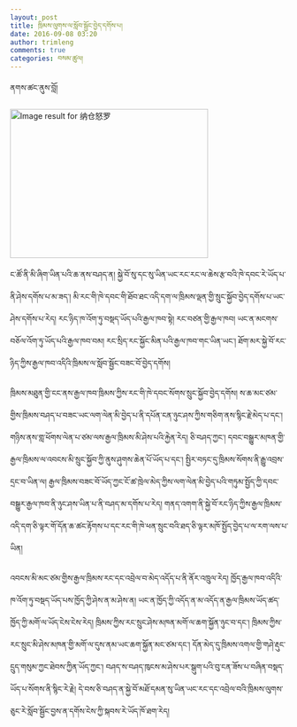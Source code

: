 ```yaml
---
layout: post
title: ཁྲིམས་ལུགས་ལ་སློབ་སྦྱོང་བྱེད་དགོས་པ།
date: 2016-09-08 03:20
author: trimleng
comments: true
categories: བསམ་ཚུལ།
---
```

ནགས་ཚང་ནུས་བློ།

<img class="alignleft" src="http://4.bp.blogspot.com/-Ijhk7sgEt70/TW5ycJHne3I/AAAAAAAAK3U/9EwS2glNDcw/s1600/%C3%A9%E2%80%9A%C2%A3%C3%A4%C2%BB%E2%80%9C%C3%A5%E2%80%9C%E2%80%A1.jpg" alt="Image result for 纳仓怒罗" width="358" height="269" />

ང་ཚོ་ནི་མི་ཞིག་ཡིན་པའི་ཆ་ནས་བཤད་ན། སྐྱེ་བོ་སུ་དང་སུ་ཡིན་ཡང་རང་རང་ལ་ཆེས་རྩ་བའི་ཁེ་དབང་རེ་ཡོད་པ་ནི་ཤེས་དགོས་པ་མ་ཟད་། མི་རང་གི་ཁེ་དབང་གི་ཐོབ་ཐང་འདི་དག་ལ་ཁྲིམས་ལྡན་གྱི་སྲུང་སྐྱོབ་བྱེད་དགོས་པ་ཡང་ཤེས་དགོས་པ་རེད། རང་ཉིད་ཁ་འོག་ཏུ་བསྡད་ཡོད་པའི་རྒྱལ་ཁབ་སྟེ། རང་བཙན་གྱི་རྒྱལ་ཁབ། ཡང་ན་མངགས་བཅོལ་འོག་ཏུ་ཡོད་པའི་རྒྱལ་ཁབ་བམ། རང་སྲིད་རང་སྐྱོང་མིན་པའི་རྒྱལ་ཁབ་གང་ཡིན་ཡང་། ཐོག་མར་སྐྱེ་བོ་རང་ཉིད་ཀྱིས་རྒྱལ་ཁབ་འདིའི་ཁྲིམས་ལ་སློབ་སྦྱོང་བཟང་བོ་བྱེད་དགོས།

<span style="font-weight: 400;">ཁྲིམས་མཐུན་གྱི་ངང་ནས་རྒྱལ་ཁབ་ཁྲིམས་ཀྱིས་རང་གི་ཁེ་དབང་སོགས་སྲུང་སྐྱོབ་བྱེད་དགོས། ས་ཆ་མང་ཙམ་གྱིས་ཁྲིམས་བཤད་པ་བཟང་ཡང་ལག་ལེན་མི་བྱེད་པ་ནི་དཔོན་ངན་ཉུང་ཤས་ཀྱིས་གཅིག་ནས་སྙིང་རྗེ་མེད་པ་དང་། གཉིས་ནས་གླ་ཕོགས་ལེན་པ་ཙམ་ལས་རྒྱལ་ཁྲིམས་མི་ཤེས་པའི་རྐྱེན་རེད། ཅི་བཤད་ཀྱང་། དབང་བསྒྱུར་མཁན་གྱི་རྒྱལ་ཁྲིམས་ལ་འབངས་མི་སྲུང་སྐྱོབ་ཀྱི་ནུས་ཤུགས་ཆེན་པོ་ཡོད་པ་དང་། སྤྱིར་བཏང་དུ་ཁྲིམས་སོགས་ནི་རྒྱུ་འབྲས་དྲང་བ་ཡིན་ལ། རྒྱལ་ཁྲིམས་བཟང་བོ་ཡོད་ཀྱང་ངོ་ཚ་ཁྲེལ་མེད་ཀྱིས་ལག་ལེན་མི་བྱེད་པའི་གཏུམ་སྤྱོད་ཀྱི་དབང་བསྒྱུར་རྒྱལ་ཁབ་ནི་ཉུང་ཤས་ཡིན་པ་ནི་བཤད་མ་དགོས་པ་རེད། གནད་འགག་ནི་སྐྱེ་བོ་རང་ཉིད་ཀྱིས་རྒྱལ་ཁྲིམས་འདི་དག་ཅི་ལྟར་གོ་དོན་ཆ་ཚང་རྟོགས་པ་དང་རང་གི་ཁེ་ཕན་སྲུང་བའི་ཐད་ཅི་ལྟར་མཁོ་སྤྱོད་བྱེད་པ་ལ་རག་ལས་པ་ཡིན། </span>

<span style="font-weight: 400;">འབངས་མི་མང་ཙམ་གྱིས་རྒྱལ་ཁྲིམས་རང་དང་འབྲེལ་བ་མེད་འདོད་པ་ནི་ནོར་འཁྲུལ་རེད། ཁྱོད་རྒྱལ་ཁབ་འདིའི་ཁ་འོག་ཏུ་བསྡད་ཡོད་པས་ཁྱོད་ཀྱི་ཤེས་ན་མ་ཤེས་ན། ཡང་ན་ཁྱོད་ཀྱི་འདོད་ན་མ་འདོད་ན་རྒྱལ་ཁྲིམས་ཡོད་ཚད་ཁྱོད་ཀྱི་མགོ་ལ་ཡོད་ངེས་ངེས་རེད། ཁྲིམས་ཀྱིས་རང་སྲུང་ཤེས་མཁན་མགོ་ལ་ཆག་སྐྱོན་ཉུང་བ་དང་། ཁྲིམས་ཀྱིས་རང་སྲུང་མི་ཤེས་མཁན་གྱི་མགོ་ལ་དུས་ནམ་ཡང་ཆག་སྐྱོན་མང་ཙམ་དང་། དོན་མེད་དུ་ཁྲིམས་འགལ་གྱི་གཤེ་རྡུང་དྲུད་གསུམ་ཀྱང་ཐེབས་ཀྱིན་ཡོད་ཀྱང་། བཤད་ས་བཤད་ཁུངས་མ་ཤེས་པར་སྒུག་པའི་བུ་ངན་ཟོས་པ་བཞིན་བསྡད་ཡོད་པ་སོགས་ནི་སྙིང་རེ་རྗེ། དེ་བས་ཅི་བཤད་ན་སྐྱེ་བོ་མཐོ་དམན་སུ་ཡིན་ཡང་རང་དང་འབྲེལ་བའི་ཁྲིམས་ལུགས་ཅུང་རེ་སློབ་སྦྱོང་བྱས་ན་དགོས་ངེས་ཀྱི་སྐབས་རེ་ཡོད་ཁོ་ཐག་རེད།</span>
